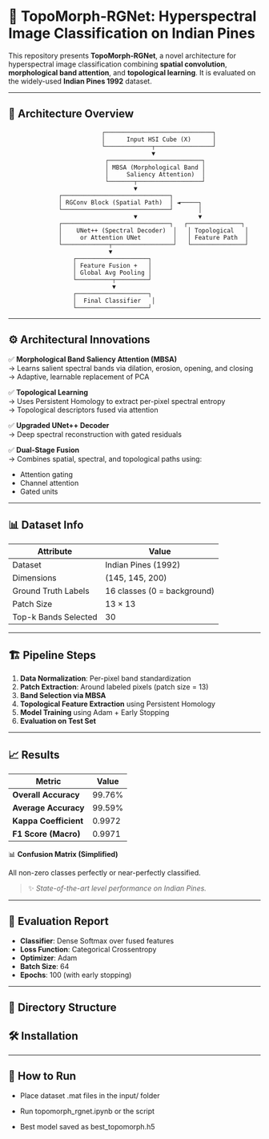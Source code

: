 # 🌌 TopoMorph-RGNet: Hyperspectral Image Classification on Indian Pines

This repository presents **TopoMorph-RGNet**, a novel architecture for hyperspectral image classification combining **spatial convolution**, **morphological band attention**, and **topological learning**. It is evaluated on the widely-used **Indian Pines 1992** dataset.

---

## 🧠 Architecture Overview

                              ┌──────────────────────────────┐
                              │      Input HSI Cube (X)      │
                              └─────────────┬────────────────┘
                                            ▼
                               ┌──────────────────────────┐
                               │ MBSA (Morphological Band │
                               │     Saliency Attention)  │
                               └───────┬──────────────────┘
                                       ▼
                  ┌──────────────────────────────┐
                  │ RGConv Block (Spatial Path)  │ ◄─────┐
                  └──────────────────────────────┘       │
                                       ▼                 ▼
                  ┌──────────────────────────────┐   ┌───────────────┐
                  │    UNet++ (Spectral Decoder)  │   │ Topological   │
                  │     or Attention UNet         │   │ Feature Path  │
                  └─────────────┬─────────────────┘   └───────────────┘
                                ▼
                      ┌────────────────────┐
                      │ Feature Fusion +   │
                      │ Global Avg Pooling │
                      └──────────┬─────────┘
                                 ▼
                      ┌────────────────────┐
                      │  Final Classifier   │
                      └────────────────────┘


---

## ⚙️ Architectural Innovations

✅ **Morphological Band Saliency Attention (MBSA)**  
→ Learns salient spectral bands via dilation, erosion, opening, and closing  
→ Adaptive, learnable replacement of PCA

✅ **Topological Learning**  
→ Uses Persistent Homology to extract per-pixel spectral entropy  
→ Topological descriptors fused via attention

✅ **Upgraded UNet++ Decoder**  
→ Deep spectral reconstruction with gated residuals

✅ **Dual-Stage Fusion**  
→ Combines spatial, spectral, and topological paths using:
- Attention gating
- Channel attention
- Gated units

---

## 📊 Dataset Info

| Attribute            | Value                      |
|----------------------|----------------------------|
| Dataset              | Indian Pines (1992)        |
| Dimensions           | (145, 145, 200)            |
| Ground Truth Labels  | 16 classes (0 = background)|
| Patch Size           | 13 × 13                    |
| Top-k Bands Selected | 30                         |

---

## 🏗️ Pipeline Steps

1. **Data Normalization**: Per-pixel band standardization  
2. **Patch Extraction**: Around labeled pixels (patch size = 13)  
3. **Band Selection via MBSA**  
4. **Topological Feature Extraction** using Persistent Homology  
5. **Model Training** using Adam + Early Stopping  
6. **Evaluation on Test Set**

---

## 📈 Results

| Metric                | Value          |
|-----------------------|----------------|
| **Overall Accuracy**  | 99.76%         |
| **Average Accuracy**  | 99.59%         |
| **Kappa Coefficient** | 0.9972         |
| **F1 Score (Macro)**  | 0.9971         |

📊 **Confusion Matrix (Simplified)**

All non-zero classes perfectly or near-perfectly classified.

> ✨ *State-of-the-art level performance on Indian Pines.*

---

## 🧪 Evaluation Report

- **Classifier**: Dense Softmax over fused features  
- **Loss Function**: Categorical Crossentropy  
- **Optimizer**: Adam  
- **Batch Size**: 64  
- **Epochs**: 100 (with early stopping)

---

## 📁 Directory Structure

## 🛠 Installation

---
## 🚀 How to Run
- Place dataset .mat files in the input/ folder

- Run topomorph_rgnet.ipynb or the script

- Best model saved as best_topomorph.h5